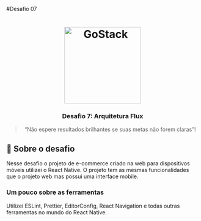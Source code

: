 #Desafio 07
<h1 align="center">
    <img alt="GoStack" src="https://rocketseat-cdn.s3-sa-east-1.amazonaws.com/bootcamp-header.png" width="200px" />
</h1>

<h3 align="center">
  Desafio 7: Arquitetura Flux
</h3>

<blockquote align="center">“Não espere resultados brilhantes se suas metas não forem claras”!</blockquote>

## :rocket: Sobre o desafio

Nesse desafio o projeto de e-commerce criado na web para dispositivos móveis utilizei o React Native. O projeto tem as mesmas funcionalidades que o projeto web mas possui uma interface mobile.

### Um pouco sobre as ferramentas

Utilizei ESLint, Prettier, EditorConfig, React Navigation e todas outras ferramentas no mundo do React Native.

